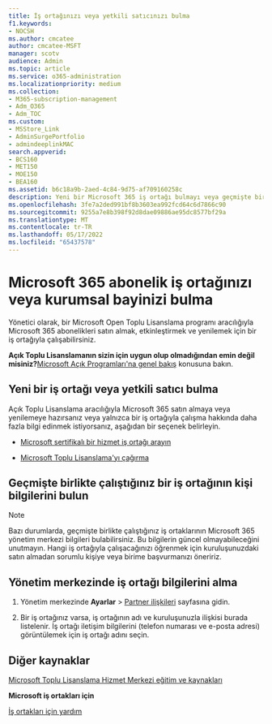 ```yaml
---
title: İş ortağınızı veya yetkili satıcınızı bulma
f1.keywords:
- NOCSH
ms.author: cmcatee
author: cmcatee-MSFT
manager: scotv
audience: Admin
ms.topic: article
ms.service: o365-administration
ms.localizationpriority: medium
ms.collection:
- M365-subscription-management
- Adm_O365
- Adm_TOC
ms.custom:
- MSStore_Link
- AdminSurgePortfolio
- admindeeplinkMAC
search.appverid:
- BCS160
- MET150
- MOE150
- BEA160
ms.assetid: b6c18a9b-2aed-4c84-9d75-af709160258c
description: Yeni bir Microsoft 365 iş ortağı bulmayı veya geçmişte birlikte çalıştığınız bir iş ortağının iletişim bilgilerini almayı öğrenin.
ms.openlocfilehash: 3fe7a2ded991bf8b3603ea992fcd64c6d7866c90
ms.sourcegitcommit: 9255a7e8b398f92d8dae09886ae95dc8577bf29a
ms.translationtype: MT
ms.contentlocale: tr-TR
ms.lasthandoff: 05/17/2022
ms.locfileid: "65437578"
---
```

# <a name="find-your-microsoft-365-subscriptions-partner-or-reseller"></a>Microsoft 365 abonelik iş ortağınızı veya kurumsal bayinizi bulma

Yönetici olarak, bir Microsoft Open Toplu Lisanslama programı aracılığıyla Microsoft 365 abonelikleri satın almak, etkinleştirmek ve yenilemek için bir iş ortağıyla çalışabilirsiniz. 
  
 **Açık Toplu Lisanslamanın sizin için uygun olup olmadığından emin değil misiniz?**[Microsoft Açık Programları'na genel bakış](https://go.microsoft.com/fwlink/p/?LinkId=613298) konusuna bakın.
  
## <a name="find-a-new-partner-or-reseller"></a>Yeni bir iş ortağı veya yetkili satıcı bulma

Açık Toplu Lisanslama aracılığıyla Microsoft 365 satın almaya veya yenilemeye hazırsanız veya yalnızca bir iş ortağıyla çalışma hakkında daha fazla bilgi edinmek istiyorsanız, aşağıdan bir seçenek belirleyin. 
  
- [Microsoft sertifikalı bir hizmet iş ortağı arayın](https://go.microsoft.com/fwlink/p/?LinkId=613304)
    
- [Microsoft Toplu Lisanslama'yı çağırma](https://go.microsoft.com/fwlink/p/?LinkId=613305)
    
## <a name="find-contact-information-for-a-partner-youve-worked-with-in-the-past"></a>Geçmişte birlikte çalıştığınız bir iş ortağının kişi bilgilerini bulun

> [!NOTE]
> Bazı durumlarda, geçmişte birlikte çalıştığınız iş ortaklarının Microsoft 365 yönetim merkezi bilgileri bulabilirsiniz. Bu bilgilerin güncel olmayabileceğini unutmayın. Hangi iş ortağıyla çalışacağınızı öğrenmek için kuruluşunuzdaki satın almadan sorumlu kişiye veya birime başvurmanızı öneririz. 
  
## <a name="get-partner-info-in-the-admin-center"></a>Yönetim merkezinde iş ortağı bilgilerini alma

1. Yönetim merkezinde **Ayarlar** >  <a href="https://go.microsoft.com/fwlink/p/?linkid=2074649" target="_blank">Partner ilişkileri</a> sayfasına gidin.
  
2. Bir iş ortağınız varsa, iş ortağının adı ve kuruluşunuzla ilişkisi burada listelenir. İş ortağı iletişim bilgilerini (telefon numarası ve e-posta adresi) görüntülemek için iş ortağı adını seçin.
    
## <a name="more-resources"></a>Diğer kaynaklar

[Microsoft Toplu Lisanslama Hizmet Merkezi eğitim ve kaynakları](https://go.microsoft.com/fwlink/?LinkId=613306)
  
 **Microsoft iş ortakları için**
  
[İş ortakları için yardım](https://support.microsoft.com/office/ae811622-b838-4f62-b7e9-659627374963)
  

